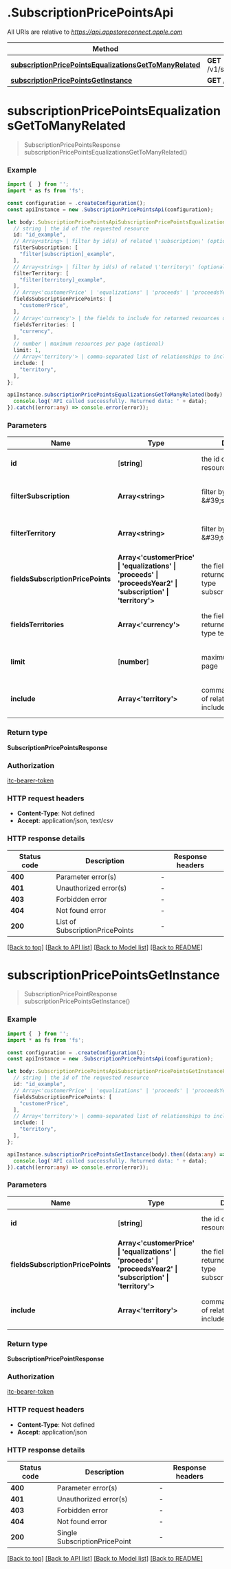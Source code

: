 # .SubscriptionPricePointsApi

All URIs are relative to *https://api.appstoreconnect.apple.com*

Method | HTTP request | Description
------------- | ------------- | -------------
[**subscriptionPricePointsEqualizationsGetToManyRelated**](SubscriptionPricePointsApi.md#subscriptionPricePointsEqualizationsGetToManyRelated) | **GET** /v1/subscriptionPricePoints/{id}/equalizations | 
[**subscriptionPricePointsGetInstance**](SubscriptionPricePointsApi.md#subscriptionPricePointsGetInstance) | **GET** /v1/subscriptionPricePoints/{id} | 


# **subscriptionPricePointsEqualizationsGetToManyRelated**
> SubscriptionPricePointsResponse subscriptionPricePointsEqualizationsGetToManyRelated()


### Example


```typescript
import {  } from '';
import * as fs from 'fs';

const configuration = .createConfiguration();
const apiInstance = new .SubscriptionPricePointsApi(configuration);

let body:.SubscriptionPricePointsApiSubscriptionPricePointsEqualizationsGetToManyRelatedRequest = {
  // string | the id of the requested resource
  id: "id_example",
  // Array<string> | filter by id(s) of related \'subscription\' (optional)
  filterSubscription: [
    "filter[subscription]_example",
  ],
  // Array<string> | filter by id(s) of related \'territory\' (optional)
  filterTerritory: [
    "filter[territory]_example",
  ],
  // Array<'customerPrice' | 'equalizations' | 'proceeds' | 'proceedsYear2' | 'subscription' | 'territory'> | the fields to include for returned resources of type subscriptionPricePoints (optional)
  fieldsSubscriptionPricePoints: [
    "customerPrice",
  ],
  // Array<'currency'> | the fields to include for returned resources of type territories (optional)
  fieldsTerritories: [
    "currency",
  ],
  // number | maximum resources per page (optional)
  limit: 1,
  // Array<'territory'> | comma-separated list of relationships to include (optional)
  include: [
    "territory",
  ],
};

apiInstance.subscriptionPricePointsEqualizationsGetToManyRelated(body).then((data:any) => {
  console.log('API called successfully. Returned data: ' + data);
}).catch((error:any) => console.error(error));
```


### Parameters

Name | Type | Description  | Notes
------------- | ------------- | ------------- | -------------
 **id** | [**string**] | the id of the requested resource | defaults to undefined
 **filterSubscription** | **Array&lt;string&gt;** | filter by id(s) of related \&#39;subscription\&#39; | (optional) defaults to undefined
 **filterTerritory** | **Array&lt;string&gt;** | filter by id(s) of related \&#39;territory\&#39; | (optional) defaults to undefined
 **fieldsSubscriptionPricePoints** | **Array<&#39;customerPrice&#39; &#124; &#39;equalizations&#39; &#124; &#39;proceeds&#39; &#124; &#39;proceedsYear2&#39; &#124; &#39;subscription&#39; &#124; &#39;territory&#39;>** | the fields to include for returned resources of type subscriptionPricePoints | (optional) defaults to undefined
 **fieldsTerritories** | **Array<&#39;currency&#39;>** | the fields to include for returned resources of type territories | (optional) defaults to undefined
 **limit** | [**number**] | maximum resources per page | (optional) defaults to undefined
 **include** | **Array<&#39;territory&#39;>** | comma-separated list of relationships to include | (optional) defaults to undefined


### Return type

**SubscriptionPricePointsResponse**

### Authorization

[itc-bearer-token](README.md#itc-bearer-token)

### HTTP request headers

 - **Content-Type**: Not defined
 - **Accept**: application/json, text/csv


### HTTP response details
| Status code | Description | Response headers |
|-------------|-------------|------------------|
**400** | Parameter error(s) |  -  |
**401** | Unauthorized error(s) |  -  |
**403** | Forbidden error |  -  |
**404** | Not found error |  -  |
**200** | List of SubscriptionPricePoints |  -  |

[[Back to top]](#) [[Back to API list]](README.md#documentation-for-api-endpoints) [[Back to Model list]](README.md#documentation-for-models) [[Back to README]](README.md)

# **subscriptionPricePointsGetInstance**
> SubscriptionPricePointResponse subscriptionPricePointsGetInstance()


### Example


```typescript
import {  } from '';
import * as fs from 'fs';

const configuration = .createConfiguration();
const apiInstance = new .SubscriptionPricePointsApi(configuration);

let body:.SubscriptionPricePointsApiSubscriptionPricePointsGetInstanceRequest = {
  // string | the id of the requested resource
  id: "id_example",
  // Array<'customerPrice' | 'equalizations' | 'proceeds' | 'proceedsYear2' | 'subscription' | 'territory'> | the fields to include for returned resources of type subscriptionPricePoints (optional)
  fieldsSubscriptionPricePoints: [
    "customerPrice",
  ],
  // Array<'territory'> | comma-separated list of relationships to include (optional)
  include: [
    "territory",
  ],
};

apiInstance.subscriptionPricePointsGetInstance(body).then((data:any) => {
  console.log('API called successfully. Returned data: ' + data);
}).catch((error:any) => console.error(error));
```


### Parameters

Name | Type | Description  | Notes
------------- | ------------- | ------------- | -------------
 **id** | [**string**] | the id of the requested resource | defaults to undefined
 **fieldsSubscriptionPricePoints** | **Array<&#39;customerPrice&#39; &#124; &#39;equalizations&#39; &#124; &#39;proceeds&#39; &#124; &#39;proceedsYear2&#39; &#124; &#39;subscription&#39; &#124; &#39;territory&#39;>** | the fields to include for returned resources of type subscriptionPricePoints | (optional) defaults to undefined
 **include** | **Array<&#39;territory&#39;>** | comma-separated list of relationships to include | (optional) defaults to undefined


### Return type

**SubscriptionPricePointResponse**

### Authorization

[itc-bearer-token](README.md#itc-bearer-token)

### HTTP request headers

 - **Content-Type**: Not defined
 - **Accept**: application/json


### HTTP response details
| Status code | Description | Response headers |
|-------------|-------------|------------------|
**400** | Parameter error(s) |  -  |
**401** | Unauthorized error(s) |  -  |
**403** | Forbidden error |  -  |
**404** | Not found error |  -  |
**200** | Single SubscriptionPricePoint |  -  |

[[Back to top]](#) [[Back to API list]](README.md#documentation-for-api-endpoints) [[Back to Model list]](README.md#documentation-for-models) [[Back to README]](README.md)


